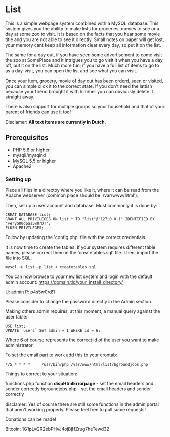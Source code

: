 # List

This is a simple webpage system combined with a MySQL database. This system
gives you the ability to make lists for groceries, movies to see or a day at
some zoo to visit. It is based on the facts that you hear some movie title
and you are not able to see it directly. Small notes on paper will get lost,
your memory cant keep all information clear every day, so put it on the list.

The same for a day out, if you have seen some advertisement to come visit
the zoo at SomePlace and it intrigues you to go visit it when you have a 
day off, put it on the list. Much more fun; if you have a full list of items
to go to as a day-visit, you can open the list and see what you can visit.

Once your item, grocery, movie of day out has been orderd, seen or visited,
you can simple click it to the correct state. If you don't need the lattish
because your friend brought it with him/her you can obviously delete it 
straight away.

There is also support for multiple groups so your household and that of 
your parent of friends can use it too!

Disclamer:
	**All text items are currently in Dutch.**


## Prerequisites
- PHP 5.6 or higher
- mysqli/mysqlnd
- MySQL 5.5 or higher
- Apache2


### Setting up

Place all files in a directoy where you like it, where it can be read from
the Apache webserver (common place should be '/var/www/html').

Then, set up a user account and database. Most commonly it is done by:
```
CREAT DATABASE list;
GRANT ALL PRIVILEGES ON list.* TO "list"@"127.0.0.1" IDENTIFIED BY "veryG00dpas5w0rD!";
FLUSH PRIVILEGES;
```

Follow by updating the 'config.php' file with the correct credentials.

It is now time to create the tables. If your system requires different table names,
please correct them in the 'createtables.sql' file. Then, import the file into SQL.

```
mysql -u list -p list < createtables.sql
```

You can now browse to your new list system and login with the default admin account:
https://domain.tld/your_install_directory/

U: admin
P: p4s5w0rd!1

Please consider to change the password directly in the Admin section.


Making others admin requires, at this moment, a manual query against the user table:
```
USE list;
UPDATE `users` SET admin = 1 WHERE id = 6;
```
Where 6 of course represents the correct id of the user you want to make administrator.


To set the email part to work add this to your crontab:
```
*/5 * * * *     /usr/bin/php /var/www/html/list/bgroundjobs.php
```


Things to correct to your situation:

functions.php
	function __dispHtmlErrorpage__
	- set the email headers and sender correctly
bgroundjobs.php
	- set the email headers and sender correctly
	



disclamer:
Yes of course there are still some functions in the admin portal that aren't working
properly. Please feel free to pull some requests!



Donations can be made!

Bitcoin: 1G1pLvQR2ebPHvJ4ojBjHZrug7heTewd32
